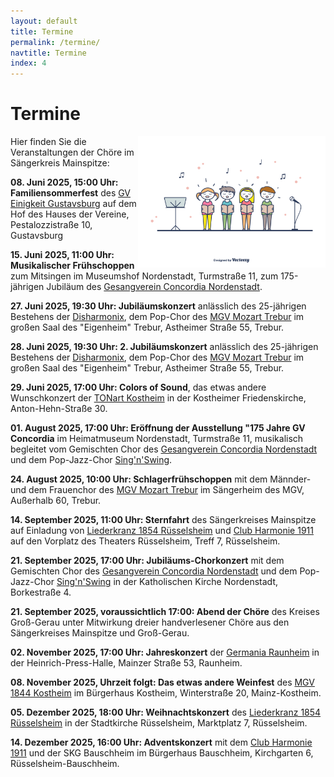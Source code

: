 ```yaml
---
layout: default
title: Termine
permalink: /termine/
navtitle: Termine
index: 4
---
```

# Termine
<img style="width: 300px; float: right;" alt="Chor" src="/Saengerkreis/choir4.svg">

Hier finden Sie die Veranstaltungen der Chöre im Sängerkreis Mainspitze:

**08. Juni 2025, 15:00 Uhr: Familiensommerfest** des [GV Einigkeit Gustavsburg](https://www.facebook.com/people/Gesangverein-Einigkeit-1898-Gustavsburg-eV/100072045551855/?ref=page_internal#) auf dem Hof des Hauses der Vereine, Pestalozzistraße 10, Gustavsburg

**15. Juni 2025, 11:00 Uhr: Musikalischer Frühschoppen** zum Mitsingen im Museumshof Nordenstadt, Turmstraße 11, zum 175-jährigen Jubiläum des [Gesangverein Concordia Nordenstadt](https://www.gvc-nordenstadt.de/). 

**27. Juni 2025, 19:30 Uhr: Jubiläumskonzert** anlässlich des 25-jährigen Bestehens der [Disharmonix](https://mgv-trebur.de/wir/), dem Pop-Chor des [MGV Mozart Trebur](https://mgv-trebur.de/) im großen Saal des "Eigenheim" Trebur, Astheimer Straße 55, Trebur.

**28. Juni 2025, 19:30 Uhr: 2. Jubiläumskonzert** anlässlich des 25-jährigen Bestehens der [Disharmonix](https://mgv-trebur.de/wir/), dem Pop-Chor des [MGV Mozart Trebur](https://mgv-trebur.de/) im großen Saal des "Eigenheim" Trebur, Astheimer Straße 55, Trebur.

**29. Juni 2025, 17:00 Uhr: Colors of Sound**, das etwas andere Wunschkonzert der [TONart Kostheim](https://tonart-kostheim.de/) in der Kostheimer Friedenskirche, Anton-Hehn-Straße 30.

**01. August 2025, 17:00 Uhr: Eröffnung der Ausstellung "175 Jahre GV Concordia** im Heimatmuseum Nordenstadt, Turmstraße 11, musikalisch begleitet vom Gemischten Chor des [Gesangverein Concordia Nordenstadt](https://www.gvc-nordenstadt.de/) und dem Pop-Jazz-Chor [Sing'n'Swing](https://www.chor-singnswing.de/).

**24. August 2025, 10:00 Uhr: Schlagerfrühschoppen** mit dem Männder- und dem Frauenchor des [MGV Mozart Trebur](https://mgv-trebur.de/) im Sängerheim des MGV, Außerhalb 60, Trebur.

**14. September 2025, 11:00 Uhr: Sternfahrt** des Sängerkreises Mainspitze auf Einladung von [Liederkranz 1854 Rüsselsheim](https://liederkranz1854.de/) und [Club Harmonie 1911](https://club-harmonie.de/index.shtml) auf den Vorplatz des Theaters Rüsselsheim, Treff 7, Rüsselsheim.

**21. September 2025, 17:00 Uhr: Jubiläums-Chorkonzert** mit dem Gemischten Chor des [Gesangverein Concordia Nordenstadt](https://www.gvc-nordenstadt.de/) und dem Pop-Jazz-Chor [Sing'n'Swing](https://www.chor-singnswing.de/) in der Katholischen Kirche Nordenstadt, Borkestraße 4.

**21. September 2025, voraussichtlich 17:00: Abend der Chöre** des Kreises Groß-Gerau unter Mitwirkung dreier handverlesener Chöre aus den Sängerkreises Mainspitze und Groß-Gerau.

**02. November 2025, 17:00 Uhr: Jahreskonzert** der [Germania Raunheim](https://germania-raunheim.de/) in der Heinrich-Press-Halle, Mainzer Straße 53, Raunheim.

**08. November 2025, Uhrzeit folgt: Das etwas andere Weinfest** des [MGV 1844 Kostheim](https://mgv1844.de/) im Bürgerhaus Kostheim, Winterstraße 20, Mainz-Kostheim.

**05. Dezember 2025, 18:00 Uhr: Weihnachtskonzert** des [Liederkranz 1854 Rüsselsheim](https://liederkranz1854.de/) in der Stadtkirche Rüsselsheim, Marktplatz 7, Rüsselsheim.

**14. Dezember 2025, 16:00 Uhr: Adventskonzert** mit dem [Club Harmonie 1911](https://club-harmonie.de/index.shtml) und der SKG Bauschheim im Bürgerhaus Bauschheim, Kirchgarten 6, Rüsselsheim-Bauschheim.


<br><br><br><br><br><br><br><br><br><br><br>
